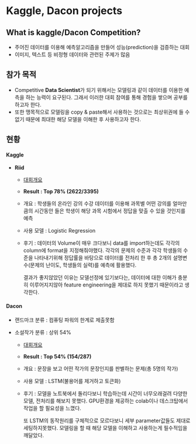 # Kaggle, Dacon projects



## What is kaggle/Dacon Competition?

- 주어진 데이터를 이용해 예측알고리즘을 만들어 성능(prediction)을 검증하는 대회
- 이미지, 텍스트 등 비정형 데이터와 관련된 주제가 많음



## 참가 목적

- Competitive **Data Scientist**가 되기 위해서는 모델링과 같이 데이터를 이용한 예측을 하는 능력이 요구된다. 그래서 이러한 대회 참여를 통해 경험을 쌓으며 공부를 하고자 한다.
- 또한 맹목적으로 모델링을 copy & paste해서 사용하는 것으로는 최상위권에 들 수 없기 때문에 최대한 해당 모델을 이해한 후 사용하고자 한다.



## 현황

#### Kaggle

- **Riid** 

  - [대회개요](https://www.kaggle.com/c/riiid-test-answer-prediction)

  - **Result : Top 78% (2622/3395)**

  - 개요 : 학생들의 온라인 강의 수강 데이터를 이용해 과목별 어떤 강의를 얼마만큼의 시간동안 들은 학생이 해당 과목 시험에서 정답을 맞출 수 있을 것인지를 예측

  - 사용 모델 : Logistic Regression

  - 후기 : 데이터의 Volume이 매우 크다보니 data를 import하는데도 각각의 column에 format을 지정해줘야했다. 각각의 문제의 수준과 각각 학생들의 수준을 나타내기위해 정답률을 바탕으로 데이터를 전처리 한 후 총 2개의 설명변수(문제의 난이도, 학생들의 실력)를 예측에 활용했다.

    결과가 좋지않았던 이유는 모델선정에 있기보다는, 데이터에 대한 이해가 충분히 이루어지지않아 feature engineering을 제대로 하지 못했기 때문이라고 생각한다.

  



#### Dacon

- 랜드마크 분류 : 컴퓨팅 파워의 한계로 제출못함

- 소설작가 분류 : 상위 54%

  - [대회개요](https://dacon.io/competitions/open/235670/overview/description/)

  - **Result : Top 54% (154/287)**

  - 개요 : 문장을 보고 어떤 작가의 문장인지를 판별하는 문제(총 5명의 작가)

  - 사용 모델 : LSTM(불용어를 제거하고 토큰화)

  - 후기 : 모델을 노트북에서 돌리다보니 학습하는데 시간이 너무오래걸려 다양한 모델, 전처리를 해보지 못했다. GPU환경을 제공하는 colab이나 데스크탑에서 작업을 할 필요성을 느꼈다.

    또 LSTM의 동작원리를 구체적으로 모르다보니 세부 parameter값들도 제대로 세팅하지못했다. 모델링을 할 때 해당 모델을 이해하고 사용하는게 필수적임을 깨달았다.

  

